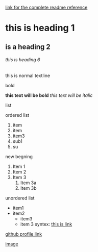 [link for the complete readme reference](https://github.com/Angryl/Readme-Guide)


# this is heading 1
##  is a heading 2
###### this is heading 6
this is normal textline

bold

**this text will be bold**
*this text will be italic*

list

ordered list
1. item 
2. item 
3. item3
 1. sub1
 1. su


new begning
1. Item 1
1. Item 2
1. Item 3
   1. Item 3a
   1. Item 3b


unordered list
* item1
* item2
  * item3
  * item 3
syntex: [this is link](https://www.google.co.in/)

[github profile link](https://github.com/Angryl)

[image](https://th.bing.com/th/id/OIP.slRzQTIL-ZUfh4Z4OYiubgHaEo?pid=ImgDet&rs=1)
